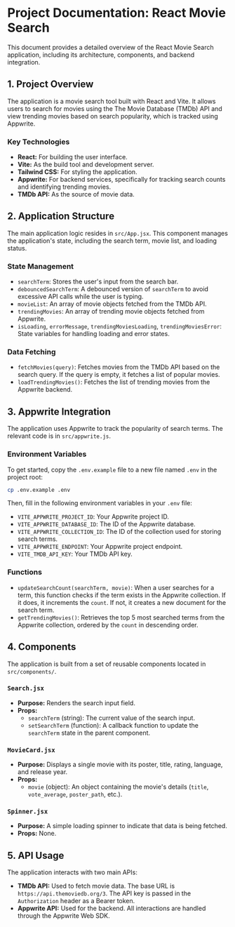 # Project Documentation: React Movie Search

This document provides a detailed overview of the React Movie Search application, including its architecture, components, and backend integration.

## 1. Project Overview

The application is a movie search tool built with React and Vite. It allows users to search for movies using the The Movie Database (TMDb) API and view trending movies based on search popularity, which is tracked using Appwrite.

### Key Technologies

- **React:** For building the user interface.
- **Vite:** As the build tool and development server.
- **Tailwind CSS:** For styling the application.
- **Appwrite:** For backend services, specifically for tracking search counts and identifying trending movies.
- **TMDb API:** As the source of movie data.

## 2. Application Structure

The main application logic resides in `src/App.jsx`. This component manages the application's state, including the search term, movie list, and loading status.

### State Management

- `searchTerm`: Stores the user's input from the search bar.
- `debouncedSearchTerm`: A debounced version of `searchTerm` to avoid excessive API calls while the user is typing.
- `movieList`: An array of movie objects fetched from the TMDb API.
- `trendingMovies`: An array of trending movie objects fetched from Appwrite.
- `isLoading`, `errorMessage`, `trendingMoviesLoading`, `trendingMoviesError`: State variables for handling loading and error states.

### Data Fetching

- `fetchMovies(query)`: Fetches movies from the TMDb API based on the search query. If the query is empty, it fetches a list of popular movies.
- `loadTrendingMovies()`: Fetches the list of trending movies from the Appwrite backend.

## 3. Appwrite Integration

The application uses Appwrite to track the popularity of search terms. The relevant code is in `src/appwrite.js`.

### Environment Variables

To get started, copy the `.env.example` file to a new file named `.env` in the project root:

```bash
cp .env.example .env
```

Then, fill in the following environment variables in your `.env` file:

- `VITE_APPWRITE_PROJECT_ID`: Your Appwrite project ID.
- `VITE_APPWRITE_DATABASE_ID`: The ID of the Appwrite database.
- `VITE_APPWRITE_COLLECTION_ID`: The ID of the collection used for storing search terms.
- `VITE_APPWRITE_ENDPOINT`: Your Appwrite project endpoint.
- `VITE_TMDB_API_KEY`: Your TMDb API key.

### Functions

- `updateSearchCount(searchTerm, movie)`: When a user searches for a term, this function checks if the term exists in the Appwrite collection. If it does, it increments the `count`. If not, it creates a new document for the search term.
- `getTrendingMovies()`: Retrieves the top 5 most searched terms from the Appwrite collection, ordered by the `count` in descending order.

## 4. Components

The application is built from a set of reusable components located in `src/components/`.

### `Search.jsx`

- **Purpose:** Renders the search input field.
- **Props:**
  - `searchTerm` (string): The current value of the search input.
  - `setSearchTerm` (function): A callback function to update the `searchTerm` state in the parent component.

### `MovieCard.jsx`

- **Purpose:** Displays a single movie with its poster, title, rating, language, and release year.
- **Props:**
  - `movie` (object): An object containing the movie's details (`title`, `vote_average`, `poster_path`, etc.).

### `Spinner.jsx`

- **Purpose:** A simple loading spinner to indicate that data is being fetched.
- **Props:** None.

## 5. API Usage

The application interacts with two main APIs:

- **TMDb API:** Used to fetch movie data. The base URL is `https://api.themoviedb.org/3`. The API key is passed in the `Authorization` header as a Bearer token.
- **Appwrite API:** Used for the backend. All interactions are handled through the Appwrite Web SDK.
